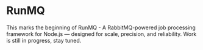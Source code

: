# RunMQ

This marks the beginning of RunMQ - A RabbitMQ-powered job processing framework for Node.js — designed for scale, precision, and reliability.
Work is still in progress, stay tuned. 
